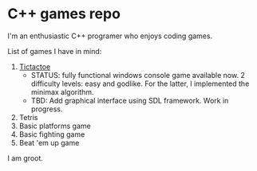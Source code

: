 # C++ games repo

I'm an enthusiastic C++ programer who enjoys coding games. 

List of games I have in mind: 
1. [Tictactoe](https://github.com/amonteir/games/tree/master/tictactoe)
   * STATUS: fully functional windows console game available now. 2 difficulty levels: easy and godlike. For the latter, I implemented the minimax algorithm.
   * TBD: Add graphical interface using SDL framework. Work in progress.
2. Tetris
3. Basic platforms game
4. Basic fighting game
5. Beat 'em up game

I am groot.
